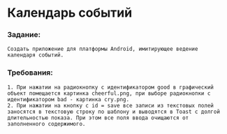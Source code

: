 # Календарь событий

### Задание:

    Создать приложение для платформы Android, имитирующее ведение календаря событий.
    
### Требования:

    1. При нажатии на радиокнопку с идентификатором good в графический объект помещается картинка cheerful.png, при выборе радиокнопки с идентификатором bad - картинка cry.png.
    2. При нажатии на кнопку с id = save все записи из текстовых полей заносятся в текстовую строку по шаблону и выводятся в Toast с долгой длительностью показа. При этом все поля ввода очищаются от заполненного содержимого.
